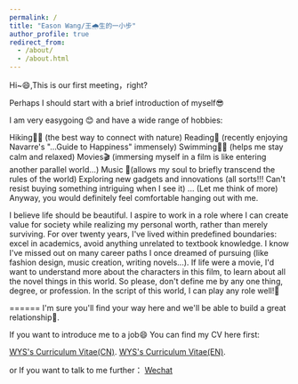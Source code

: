 ```yaml
---
permalink: /
title: "Eason Wang/王🌧️生的一小步"
author_profile: true
redirect_from: 
  - /about/
  - /about.html
---
```


Hi~😄,This is our first meeting，right?

Perhaps I should start with a brief introduction of myself😎

I am very easygoing 😊 and have a wide range of hobbies:

Hiking🧗‍♂️ (the best way to connect with nature)
Reading📖 (recently enjoying Navarre's "...Guide to Happiness" immensely)
Swimming🏊‍♂️ (helps me stay calm and relaxed)
Movies🎬 (immersing myself in a film is like entering another parallel world...)
Music 🎵(allows my soul to briefly transcend the rules of the world)
Exploring new gadgets and innovations (all sorts!!! Can't resist buying something intriguing when I see it)
... (Let me think of more)
Anyway, you would definitely feel comfortable hanging out with me.


I believe life should be beautiful. I aspire to work in a role where I can create value for society while realizing my personal worth, rather than merely surviving. 
For over twenty years, I've lived within predefined boundaries: excel in academics, avoid anything unrelated to textbook knowledge. 
I know I've missed out on many career paths I once dreamed of pursuing (like fashion design, music creation, writing novels...).
If life were a movie, I'd want to understand more about the characters in this film, to learn about all the novel things in this world. 
So please, don't define me by any one thing, degree, or profession. In the script of this world, I can play any role well!💪

======
I'm sure you'll find your way here and we'll be able to build a great relationship🌹.

If you want to introduce me to a job😄
You can find my CV here first:

[WYS's Curriculum Vitae(CN)](../assets/Curriculum_Vitae.pdf).
[WYS's Curriculum Vitae(EN)](../assets/Curriculum_Vitae.pdf). 

or
If you want to talk to me further： [Wechat](../images/wechat.jpg) 
